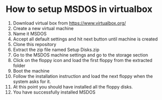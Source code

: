 # How to setup MSDOS in virtualbox
1) Download virtual box from https://www.virtualbox.org/
2) Create a new virtual machine
3) Name it MSDOS
4) Accept all default settings and hit next button until machine is created
5) Clone this repository
6) Extract the zip file named Setup Disks.zip
7) Go to the MSDOS machine settings and go to the storage section
8) Click on the floppy icon and load the first floppy from the extracted folder
9) Boot the machine
10) Follow the installation instruction and load the next floppy when the system asks for it.
11) At this point you should have installed all the floppy disks.
12) You have successfully installed MSDOS
